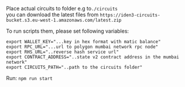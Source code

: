Place actual circuits to folder e.g to`./circuits`  
you can download the latest files from `https://iden3-circuits-bucket.s3.eu-west-1.amazonaws.com/latest.zip`



To run scripts them, please set following variables:
```
export WALLET_KEY="...key in hex format with matic balance"
export RPC_URL="...url to polygon mumbai network rpc node"
export RHS_URL="..reverse hash service url"
export CONTRACT_ADDRESS="..state v2 contract address in the mumbai network"
export CIRCUITS_PATH="..path to the circuits folder"
```

Run: `npm run start`